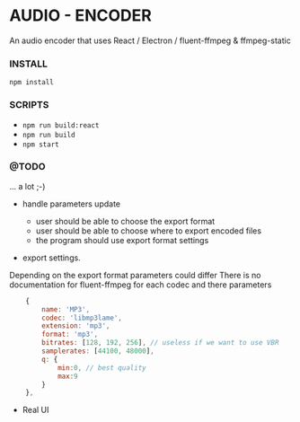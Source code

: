 # AUDIO - ENCODER

An audio encoder that uses React / Electron / fluent-ffmpeg & ffmpeg-static

### INSTALL

`npm install`

### SCRIPTS

- `npm run build:react`
- `npm run build`
- `npm start`

### @TODO

... a lot ;-)

- handle parameters update
  - user should be able to choose the export format
  - user should be able to choose where to export encoded files
  - the program should use export format settings

- export settings.

Depending on the export format parameters could differ
There is no documentation for fluent-ffmpeg for each codec and there parameters

``` javascript
    {
        name: 'MP3',
        codec: 'libmp3lame',
        extension: 'mp3',
        format: 'mp3',
        bitrates: [128, 192, 256], // useless if we want to use VBR
        samplerates: [44100, 48000],
        q: {
            min:0, // best quality
            max:9
        }
    },
```


- Real UI